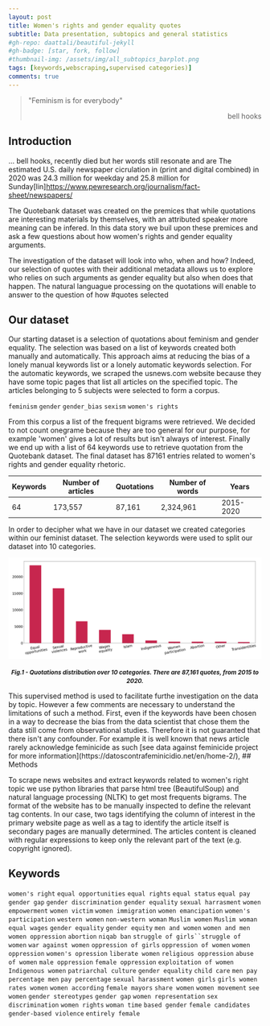 ```yaml
---
layout: post
title: Women's rights and gender equality quotes 
subtitle: Data presentation, subtopics and general statistics
#gh-repo: daattali/beautiful-jekyll
#gh-badge: [star, fork, follow]
#thumbnail-img: /assets/img/all_subtopics_barplot.png
tags: [keywords,webscraping,supervised categories)]
comments: true
---
```


> "Feminism is for everybody" 
> <div style="text-align: right"> bell hooks </div>

## Introduction
...
bell hooks, recently died but her words still resonate and are 
The estimated U.S. daily newspaper cicrulation in (print and digital combined) in 2020 was 24.3 million for weekday and 25.8 million for Sunday[lin]https://www.pewresearch.org/journalism/fact-sheet/newspapers/

The Quotebank dataset was created on the premices that while quotations are interesting materials by themselves, with an attributed speaker more meaning can be infered. In this data story we buil upon these premices and ask a few questions about how women's rights and gender equality arguments.

The investigation of the dataset will look into who, when and how? 
Indeed, our selection of quotes with their additional metadata allows us to explore who relies on such arguments as gender equality but also when does that happen. The natural languague processing on the quotations will enable to answer to the question of how 
#quotes selected

## Our dataset

Our starting dataset is a selection of quotations about feminism and gender equality. The selection was based on a list of keywords created both manually and automatically. This approach aims at reducing the bias of a lonely manual keywords list or a lonely automatic keywords selection. 
For the automatic keywords, we scraped the usnews.com website because they have some topic pages that list all articles on the specified topic. The articles belonging to 5 subjects were selected to form a corpus.

`feminism` `gender`      `gender_bias`      `sexism`        `women's rights`  

From this corpus a list of the frequent bigrams were retrieved. We decided to not count onegrame because they are too general for our purpose, for example 'women' gives a lot of results but isn't always of interest. Finally we end up with a list of 64 keywords use to retrieve quotation from the Quotebank dataset. 
The final dataset has 87161 entries related to women's rights and gender equality rhetoric.

 
 | Keywords| Number of articles |  Quotations| Number of words | Years |
 |--|--|--|--|--|
 |64 |173,557| 87,161|   2,324,961    | 2015-2020|


In order to decipher what we have in our dataset we created categories within our feminist dataset. The selection keywords were used to split our dataset into 10 categories.

<p align = "center">
<img src = "https://raw.githubusercontent.com/epfl-ada/ada-2021-project-concatsanddogs/main/img/all_subtopics_barplot.png">
</p>
<p align = "center">
	<small> 
		<i> 
			<b>
			Fig.1 - Quotations distribution over 10 categories. There are 87,161 quotes, from 2015 to 2020. 
			</b> 
		</i>
	</small>
</p>
This supervised method is used to facilitate furthe investigation on the data by topic. However a few comments are necessary to understand the limitations of such a method. First, even if the keywords have been chosen in a way to decrease the bias from the data scientist that chose them the data still come from observational studies. Therefore it is not guaranted that there isn't any confounder. For example it is well known that news article rarely acknowledge feminicide as such [see data against feminicide project for more information](https://datoscontrafeminicidio.net/en/home-2/), 
## Methods 

To scrape news websites and extract keywords related to women's right topic we use python libraries that parse html tree (BeautifulSoup) and natural language processing (NLTK) to get most frequents bigrams. The format of the website has to be manually inspected to define the relevant tag contents. In our case, two tags identifying the column of interest in the primary website page as well as a tag to identify the article itself is secondary pages are manually determined. The articles content is cleaned with regular expressions to keep only the relevant part of the text (e.g. copyright ignored).

## Keywords 

`women's right` `equal opportunities` `equal rights` `equal status` `equal pay` `gender gap` `gender discrimination` `gender equality` `sexual harrasment`
`women empowerment` `women victim` `women immigration` `women emancipation` `women's participation` `western women` `non-western woman` `Muslim women` `Muslim woman` `equal wages` `gender equality` `gender equity` `men and women` `women and men` `women oppression` `abortion` `niqab ban` `struggle of girls``struggle of women` `war against women` `oppression of girls` `oppression of women` `women oppression` `women's opression` `liberate women` `religious oppression` `abuse of women` `male oppression` `female oppression` `exploitation of women`  `Indigenous women` `patriarchal culture` `gender equality` `child care` `men pay` `percentage men` `pay percentage` `sexual harassment` `women girls` `girls women` `rates women` `women according` `female mayors` `share women` `women movement` `see women` `gender stereotypes` `gender gap` `women representation` `sex discrimination` `women rights` `woman time` `based gender` `female candidates` `gender-based violence` `entirely female` 
